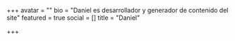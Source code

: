 +++
avatar = ""
bio = "Daniel es desarrollador y generador de contenido del site"
featured = true
social = []
title = "Daniel"

+++

